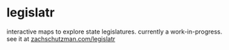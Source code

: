 # legislatr
interactive maps to explore state legislatures.  currently a work-in-progress. see it at [zachschutzman.com/legislatr](http://zachschutzman.com/legislatr)
